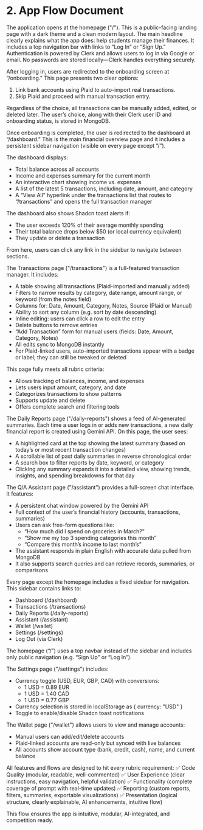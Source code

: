 # 2. App Flow Document

The application opens at the homepage ("/"). This is a public-facing landing page with a dark theme and a clean modern layout. The main headline clearly explains what the app does: help students manage their finances. It includes a top navigation bar with links to “Log In” or “Sign Up.” Authentication is powered by Clerk and allows users to log in via Google or email. No passwords are stored locally—Clerk handles everything securely.

After logging in, users are redirected to the onboarding screen at “/onboarding.” This page presents two clear options:

1. Link bank accounts using Plaid to auto-import real transactions.
2. Skip Plaid and proceed with manual transaction entry.

Regardless of the choice, all transactions can be manually added, edited, or deleted later. The user’s choice, along with their Clerk user ID and onboarding status, is stored in MongoDB.

Once onboarding is completed, the user is redirected to the dashboard at “/dashboard.” This is the main financial overview page and it includes a persistent sidebar navigation (visible on every page except “/”).

The dashboard displays:

- Total balance across all accounts
- Income and expenses summary for the current month
- An interactive chart showing income vs. expenses
- A list of the latest 5 transactions, including date, amount, and category
- A “View All” hyperlink under the transactions list that routes to “/transactions” and opens the full transaction manager

The dashboard also shows Shadcn toast alerts if:

- The user exceeds 120% of their average monthly spending
- Their total balance drops below $50 (or local currency equivalent)
- They update or delete a transaction

From here, users can click any link in the sidebar to navigate between sections.

The Transactions page ("/transactions") is a full-featured transaction manager. It includes:

- A table showing all transactions (Plaid-imported and manually added)
- Filters to narrow results by category, date range, amount range, or keyword (from the notes field)
- Columns for: Date, Amount, Category, Notes, Source (Plaid or Manual)
- Ability to sort any column (e.g. sort by date descending)
- Inline editing: users can click a row to edit the entry
- Delete buttons to remove entries
- “Add Transaction” form for manual users (fields: Date, Amount, Category, Notes)
- All edits sync to MongoDB instantly
- For Plaid-linked users, auto-imported transactions appear with a badge or label; they can still be tweaked or deleted

This page fully meets all rubric criteria:

- Allows tracking of balances, income, and expenses
- Lets users input amount, category, and date
- Categorizes transactions to show patterns
- Supports update and delete
- Offers complete search and filtering tools

The Daily Reports page ("/daily-reports") shows a feed of AI-generated summaries. Each time a user logs in or adds new transactions, a new daily financial report is created using Gemini API. On this page, the user sees:

- A highlighted card at the top showing the latest summary (based on today’s or most recent transaction changes)
- A scrollable list of past daily summaries in reverse chronological order
- A search box to filter reports by date, keyword, or category
- Clicking any summary expands it into a detailed view, showing trends, insights, and spending breakdowns for that day

The Q/A Assistant page ("/assistant") provides a full-screen chat interface. It features:

- A persistent chat window powered by the Gemini API
- Full context of the user’s financial history (accounts, transactions, summaries)
- Users can ask free-form questions like:
    - “How much did I spend on groceries in March?”
    - “Show me my top 3 spending categories this month”
    - “Compare this month’s income to last month’s”
- The assistant responds in plain English with accurate data pulled from MongoDB
- It also supports search queries and can retrieve records, summaries, or comparisons

Every page except the homepage includes a fixed sidebar for navigation. This sidebar contains links to:

- Dashboard (/dashboard)
- Transactions (/transactions)
- Daily Reports (/daily-reports)
- Assistant (/assistant)
- Wallet (/wallet)
- Settings (/settings)
- Log Out (via Clerk)

The homepage (“/”) uses a top navbar instead of the sidebar and includes only public navigation (e.g. “Sign Up” or “Log In”).

The Settings page ("/settings") includes:

- Currency toggle (USD, EUR, GBP, CAD) with conversions:
    - 1 USD = 0.89 EUR
    - 1 USD = 1.40 CAD
    - 1 USD = 0.77 GBP
- Currency selection is stored in localStorage as { currency: "USD" }
- Toggle to enable/disable Shadcn toast notifications

The Wallet page ("/wallet") allows users to view and manage accounts:

- Manual users can add/edit/delete accounts
- Plaid-linked accounts are read-only but synced with live balances
- All accounts show account type (bank, credit, cash), name, and current balance

All features and flows are designed to hit every rubric requirement:
✅ Code Quality (modular, readable, well-commented)
✅ User Experience (clear instructions, easy navigation, helpful validation)
✅ Functionality (complete coverage of prompt with real-time updates)
✅ Reporting (custom reports, filters, summaries, exportable visualizations)
✅ Presentation (logical structure, clearly explainable, AI enhancements, intuitive flow)

This flow ensures the app is intuitive, modular, AI-integrated, and competition ready.
